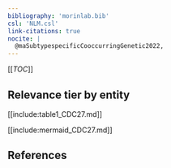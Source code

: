 ```yaml
---
bibliography: 'morinlab.bib'
csl: 'NLM.csl'
link-citations: true
nocite: |
  @maSubtypespecificCooccurringGenetic2022, 
---
```


[[_TOC_]]




## Relevance tier by entity

[[include:table1_CDC27.md]]





[[include:mermaid_CDC27.md]]

## References


